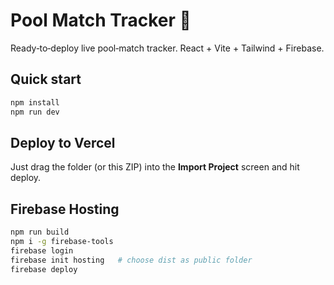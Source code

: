 # Pool Match Tracker 🎱

Ready‑to‑deploy live pool‑match tracker. React + Vite + Tailwind + Firebase.

## Quick start

```bash
npm install
npm run dev
```

## Deploy to Vercel

Just drag the folder (or this ZIP) into the **Import Project** screen and hit deploy.

## Firebase Hosting

```bash
npm run build
npm i -g firebase-tools
firebase login
firebase init hosting   # choose dist as public folder
firebase deploy
```
